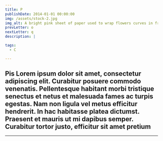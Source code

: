 ```yaml
---
title: P
publishDate: 2014-01-01 00:00:00
img: /assets/stock-2.jpg
img_alt: A bright pink sheet of paper used to wrap flowers curves in front of rich blue background
prevLetter: o
nextLetter: q
description: |

tags:
  - C

---
```


**Pis**
Lorem ipsum dolor sit amet, consectetur adipiscing elit. Curabitur posuere commodo venenatis. Pellentesque habitant morbi tristique senectus et netus et malesuada fames ac turpis egestas. Nam non ligula vel metus efficitur hendrerit. In hac habitasse platea dictumst. Praesent et mauris ut mi dapibus semper. Curabitur tortor justo, efficitur sit amet pretium 
---
---
